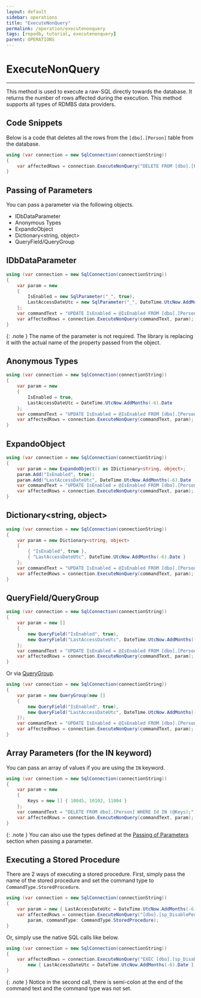 ```yaml
---
layout: default
sidebar: operations
title: "ExecuteNonQuery"
permalink: /operation/executenonquery
tags: [repodb, tutorial, executenonquery]
parent: OPERATIONS
---
```


# ExecuteNonQuery

---

This method is used to execute a raw-SQL directly towards the database. It returns the number of rows affected during the execution. This method supports all types of RDMBS data providers.

## Code Snippets

Below is a code that deletes all the rows from the `[dbo].[Person]` table from the database.

```csharp
using (var connection = new SqlConnection(connectionString))
{
    var affectedRows = connection.ExecuteNonQuery("DELETE FROM [dbo].[Person];");
}
```

## Passing of Parameters

You can pass a parameter via the following objects.

- IDbDataParameter
- Anonymous Types
- ExpandoObject
- Dictionary&lt;string, object&gt;
- QueryField/QueryGroup

## IDbDataParameter

```csharp
using (var connection = new SqlConnection(connectionString))
{
    var param = new
    {
        IsEnabled = new SqlParameter("_", true),
        LastAccessDateUtc = new SqlParameter("_", DateTime.UtcNow.AddMonths(-6).Date)
    };
    var commandText = "UPDATE IsEnabled = @IsEnabled FROM [dbo].[Person] WHERE ([LastAccessDateUtc] = @LastAccessDateUtc);";
    var affectedRows = connection.ExecuteNonQuery(commandText, param);
}
```

{: .note }
The name of the parameter is not required. The library is replacing it with the actual name of the property passed from the object.

## Anonymous Types

```csharp
using (var connection = new SqlConnection(connectionString))
{
    var param = new
    {
        IsEnabled = true,
        LastAccessDateUtc = DateTime.UtcNow.AddMonths(-6).Date 
    };
    var commandText = "UPDATE IsEnabled = @IsEnabled FROM [dbo].[Person] WHERE ([LastAccessDateUtc] = @LastAccessDateUtc);";
    var affectedRows = connection.ExecuteNonQuery(commandText, param);
}
```

## ExpandoObject

```csharp
using (var connection = new SqlConnection(connectionString))
{
    var param = new ExpandoObject() as IDictionary<string, object>;
    param.Add("IsEnabled", true);
    param.Add("LastAccessDateUtc", DateTime.UtcNow.AddMonths(-6).Date );
    var commandText = "UPDATE IsEnabled = @IsEnabled FROM [dbo].[Person] WHERE ([LastAccessDateUtc] = @LastAccessDateUtc);";
    var affectedRows = connection.ExecuteNonQuery(commandText, param);
}
```

## Dictionary<string, object>

```csharp
using (var connection = new SqlConnection(connectionString))
{
    var param = new Dictionary<string, object>
    {
        { "IsEnabled", true },
        { "LastAccessDateUtc", DateTime.UtcNow.AddMonths(-6).Date }
    };
    var commandText = "UPDATE IsEnabled = @IsEnabled FROM [dbo].[Person] WHERE ([LastAccessDateUtc] = @LastAccessDateUtc);";
    var affectedRows = connection.ExecuteNonQuery(commandText, param);
}
```

## QueryField/QueryGroup

```csharp
using (var connection = new SqlConnection(connectionString))
{
    var param = new []
    {
        new QueryField("IsEnabled", true),
        new QueryField("LastAccessDateUtc", DateTime.UtcNow.AddMonths(-6).Date)
    };
    var commandText = "UPDATE IsEnabled = @IsEnabled FROM [dbo].[Person] WHERE ([LastAccessDateUtc] = @LastAccessDateUtc);";
    var affectedRows = connection.ExecuteNonQuery(commandText, param);
}
```

Or via [QueryGroup](/class/querygroup).

```csharp
using (var connection = new SqlConnection(connectionString))
{
    var param = new QueryGroup(new []
    {
        new QueryField("IsEnabled", true),
        new QueryField("LastAccessDateUtc", DateTime.UtcNow.AddMonths(-6).Date)
    });
    var commandText = "UPDATE IsEnabled = @IsEnabled FROM [dbo].[Person] WHERE ([LastAccessDateUtc] = @LastAccessDateUtc);";
    var affectedRows = connection.ExecuteNonQuery(commandText, param);
}
```

## Array Parameters (for the IN keyword)

You can pass an array of values if you are using the `IN` keyword.

```csharp
using (var connection = new SqlConnection(connectionString))
{
    var param = new
    {
        Keys = new [] { 10045, 10102, 11004 }
    };
    var commandText = "DELETE FROM dbo].[Person] WHERE Id IN (@Keys);";
    var affectedRows = connection.ExecuteNonQuery(commandText, param);
}
```

{: .note }
You can also use the types defined at the [Passing of Parameters](#passing-of-parameters) section when passing a parameter.

## Executing a Stored Procedure

There are 2 ways of executing a stored procedure. First, simply pass the name of the stored procedure and set the command type to `CommandType.StoredProcedure`.

```csharp
using (var connection = new SqlConnection(connectionString))
{
    var param = new { LastAccessDateUtc = DateTime.UtcNow.AddMonths(-6).Date };
    var affectedRows = connection.ExecuteNonQuery("[dbo].[sp_DisablePeopleState](@LastAccessDateUtc);",
        param, commandType: CommandType.StoredProcedure);
}
```

Or, simply use the native SQL calls like below.

```csharp
using (var connection = new SqlConnection(connectionString))
{
    var affectedRows = connection.ExecuteNonQuery("EXEC [dbo].[sp_DisablePeopleState](@LastAccessDateUtc);",
        new { LastAccessDateUtc = DateTime.UtcNow.AddMonths(-6).Date });
}
```

{: .note }
Notice in the second call, there is semi-colon at the end of the command text and the command type was not set.
